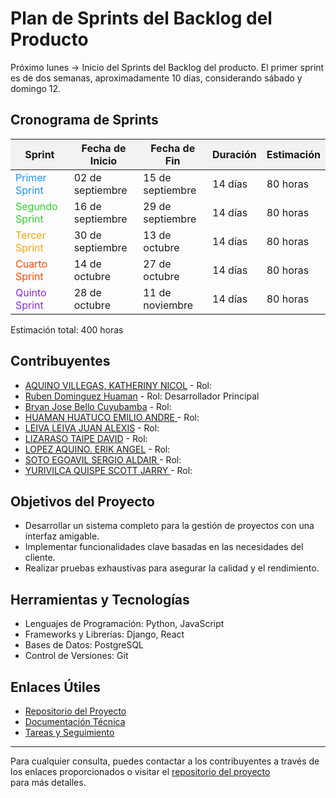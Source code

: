 # Plan de Sprints del Backlog del Producto

Próximo lunes -> Inicio del Sprints del Backlog del producto. El primer sprint es de dos semanas, aproximadamente 10 días, considerando sábado y domingo 12.

## Cronograma de Sprints

<table>
  <thead>
    <tr>
      <th style="background-color: #f2f2f2;">Sprint</th>
      <th style="background-color: #f2f2f2;">Fecha de Inicio</th>
      <th style="background-color: #f2f2f2;">Fecha de Fin</th>
      <th style="background-color: #f2f2f2;">Duración</th>
      <th style="background-color: #f2f2f2;">Estimación</th>
    </tr>
  </thead>
  <tbody>
    <tr>
      <td style="color: #1E90FF;">Primer Sprint</td>
      <td>02 de septiembre</td>
      <td>15 de septiembre</td>
      <td>14 días</td>
      <td>80 horas</td>
    </tr>
    <tr>
      <td style="color: #32CD32;">Segundo Sprint</td>
      <td>16 de septiembre</td>
      <td>29 de septiembre</td>
      <td>14 días</td>
      <td>80 horas</td>
    </tr>
    <tr>
      <td style="color: #FFA500;">Tercer Sprint</td>
      <td>30 de septiembre</td>
      <td>13 de octubre</td>
      <td>14 días</td>
      <td>80 horas</td>
    </tr>
    <tr>
      <td style="color: #FF4500;">Cuarto Sprint</td>
      <td>14 de octubre</td>
      <td>27 de octubre</td>
      <td>14 días</td>
      <td>80 horas</td>
    </tr>
    <tr>
      <td style="color: #8A2BE2;">Quinto Sprint</td>
      <td>28 de octubre</td>
      <td>11 de noviembre</td>
      <td>14 días</td>
      <td>80 horas</td>
    </tr>
  </tbody>
</table>

Estimación total: 400 horas

## Contribuyentes

- <span style="color: #32CD32;">[AQUINO VILLEGAS, KATHERINY NICOL]()</span> - Rol: 
- <span style="color: #1E90FF;">[Ruben Dominguez Huaman](https://github.com/Anthonny-wt)</span> - Rol: Desarrollador Principal
- <span style="color: #32CD32;">[Bryan Jose Bello Cuyubamba](https://github.com/BryanJbC)</span> - Rol:
- <span style="color: #32CD32;">[HUAMAN HUATUCO EMILIO ANDRE ]()</span> - Rol:
- <span style="color: #32CD32;">[LEIVA LEIVA JUAN ALEXIS]()</span> - Rol:
- <span style="color: #32CD32;">[LIZARASO TAIPE DAVID]()</span> - Rol:
- <span style="color: #32CD32;">[LOPEZ AQUINO. ERIK ANGEL]()</span> - Rol:
- <span style="color: #32CD32;">[SOTO EGOAVIL SERGIO ALDAIR ]()</span> - Rol:
- <span style="color: #32CD32;">[YURIVILCA QUISPE SCOTT JARRY ]()</span> - Rol:

## Objetivos del Proyecto

- Desarrollar un sistema completo para la gestión de proyectos con una interfaz amigable.
- Implementar funcionalidades clave basadas en las necesidades del cliente.
- Realizar pruebas exhaustivas para asegurar la calidad y el rendimiento.

## Herramientas y Tecnologías

- Lenguajes de Programación: Python, JavaScript
- Frameworks y Librerías: Django, React
- Bases de Datos: PostgreSQL
- Control de Versiones: Git

## Enlaces Útiles

- [Repositorio del Proyecto](enlace-al-repositorio)
- [Documentación Técnica](enlace-a-la-documentacion)
- [Tareas y Seguimiento](enlace-al-tablero-de-tareas)

---
Para cualquier consulta, puedes contactar a los contribuyentes a través de los enlaces proporcionados o visitar el [repositorio del proyecto](enlace-al-repositorio) para más detalles.
